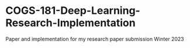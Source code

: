 # COGS-181-Deep-Learning-Research-Implementation
Paper and implementation for my research paper submission Winter 2023

